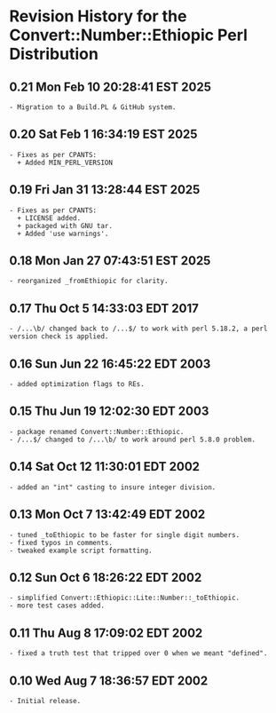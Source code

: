 # Revision History for the Convert::Number::Ethiopic Perl Distribution

## 0.21 Mon Feb 10 20:28:41 EST 2025
	- Migration to a Build.PL & GitHub system.

## 0.20 Sat Feb  1 16:34:19 EST 2025
	- Fixes as per CPANTS:
	  + Added MIN_PERL_VERSION

## 0.19 Fri Jan 31 13:28:44 EST 2025
	- Fixes as per CPANTS:
	  + LICENSE added.
	  + packaged with GNU tar.
	  + Added 'use warnings'.

## 0.18 Mon Jan 27 07:43:51 EST 2025
	- reorganized _fromEthiopic for clarity.

## 0.17 Thu Oct  5 14:33:03 EDT 2017
	- /...\b/ changed back to /...$/ to work with perl 5.18.2, a perl version check is applied.

## 0.16 Sun Jun 22 16:45:22 EDT 2003
	- added optimization flags to REs.

## 0.15 Thu Jun 19 12:02:30 EDT 2003
	- package renamed Convert::Number::Ethiopic.
	- /...$/ changed to /...\b/ to work around perl 5.8.0 problem.

## 0.14  Sat Oct 12 11:30:01 EDT 2002
	- added an "int" casting to insure integer division.

## 0.13  Mon Oct  7 13:42:49 EDT 2002
	- tuned _toEthiopic to be faster for single digit numbers.
	- fixed typos in comments.
	- tweaked example script formatting.

## 0.12  Sun Oct  6 18:26:22 EDT 2002
	- simplified Convert::Ethiopic::Lite::Number::_toEthiopic.
	- more test cases added.

## 0.11  Thu Aug  8 17:09:02 EDT 2002
	- fixed a truth test that tripped over 0 when we meant "defined".

## 0.10  Wed Aug  7 18:36:57 EDT 2002
	- Initial release.
